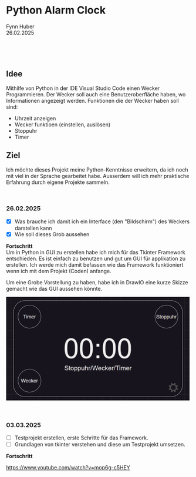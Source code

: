 # Python Alarm Clock
Fynn Huber              
26.02.2025

&nbsp;

&nbsp;

## Idee
Mithilfe von Python in der IDE Visual Studio Code einen Wecker Programmieren. Der Wecker soll auch eine Benutzeroberfläche haben, wo Informationen angezeigt werden. Funktionen die der Wecker haben soll sind: 
- Uhrzeit anzeigen
- Wecker funktioen (einstellen, auslösen)
- Stoppuhr
- Timer

## Ziel
Ich möchte dieses Projekt meine Python-Kenntnisse erweitern, da ich noch mit viel in der Sprache gearbeitet habe. Ausserdem will ich mehr praktische Erfahrung durch eigene Projekte sammeln.

 &nbsp;

### 26.02.2025
  - [x] Was brauche ich damit ich ein Interface (den "Bildschirm") des Weckers darstellen kann
  - [x] Wie soll dieses Grob aussehen

**Fortschritt**            
Um in Python in GUI zu erstellen habe ich mich für das Tkinter Framework entschieden. Es ist einfach zu benutzen und gut um GUI für applikation zu erstellen. Ich werde mich damit befassen wie das Framework funktioniert wenn ich mit dem Projekt (Coden) anfange.

Um eine Grobe Vorstellung zu haben, habe ich in DrawIO eine kurze Skizze gemacht wie das GUI aussehen könnte.                

<img src="https://github.com/Fynn8962/Python-Alarm-Clock/blob/main/Images/AlarmClockPrototype.png" alt="Alarm Clock Prototype" width="500" >

 &nbsp;

### 03.03.2025
  - [ ] Testprojekt erstellen, erste Schritte für das Framework.
  - [ ] Grundlagen von tkinter verstehen und diese um Testprojekt umsetzen. 

**Fortschritt**  

https://www.youtube.com/watch?v=mop6g-c5HEY
